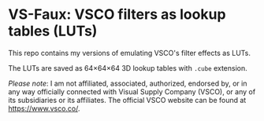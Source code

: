 VS-Faux: VSCO filters as lookup tables (LUTs)
=============================================

This repo contains my versions of emulating VSCO's filter effects as LUTs.

The LUTs are saved as 64×64×64 3D lookup tables with `.cube` extension.

*Please note*: I am not affiliated, associated, authorized, endorsed by, or in any way officially connected with Visual Supply Company (VSCO), or any of its subsidiaries or its affiliates. The official VSCO website can be found at <https://www.vsco.co/>.

